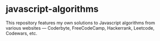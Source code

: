 # javascript-algorithms

This repository features my own solutions to Javascript algorithms from various websites — Coderbyte, FreeCodeCamp, Hackerrank, Leetcode, Codewars, etc.
